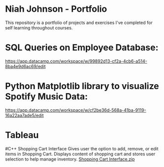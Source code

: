 # Niah Johnson - Portfolio
This repository is a portfolio of projects and exercises I've completed for self learning throughout courses. 

# SQL Queries on Employee Database: 
https://app.datacamp.com/workspace/w/99892d13-cf2a-4cb6-a514-8ba4e9d6ac69/edit

# Python Matplotlib library to visualize Spotify Music Data:
https://app.datacamp.com/workspace/w/cf2be36d-568a-41ba-9119-16a22aa7ade5/edit

# Tableau

#C++ Shopping Cart Interface
Gives user the option to add, remove, or edit items in Shopping Cart.
Displays content of shopping cart and stores user selection to help manage inventory. 
[Shopping Cart Interface.zip](https://github.com/niahj/Niah-Johnson---Data-Analyst-Portfolio-/files/9610644/Shopping.Cart.Interface.zip)
